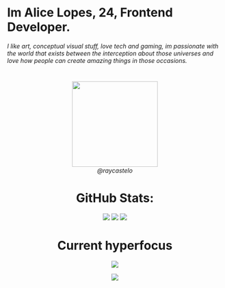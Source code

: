 <h1> Im Alice Lopes, 24, Frontend Developer. </h1>
<i>I like art, conceptual visual stuff, love tech and gaming, im passionate with the world that exists between the interception about those universes and love how people can create amazing things in those occasions.</i>

###

<br clear="both">

<div align="center">
  <img height="200" src="https://i.ibb.co/YB0Zqc9/042d3853-8e9b-4c4e-8971-36285c83c9e2-1.jpg"  />
</div>
<div align="center"><i>@raycastelo</i></p>

###
# GitHub Stats:
![](https://github-readme-stats.vercel.app/api?username=alicelopes47&theme=graywhite&hide_border=true&include_all_commits=false&count_private=false)
![](https://github-readme-stats.vercel.app/api/top-langs/?username=alicelopes47&theme=graywhite&hide_border=true&include_all_commits=true&count_private=false&layout=compact)
![](https://github-readme-streak-stats.herokuapp.com/?user=alicelopes47&theme=graywhite&hide_border=true)
###
# Current hyperfocus
![](https://github-contributor-stats.vercel.app/api?username=alicelopes47&limit=5&theme=chalk&combine_all_yearly_contributions=true)

[![](https://visitcount.itsvg.in/api?id=alicelopes47&icon=0&color=0)](https://visitcount.itsvg.in)

<!-- Proudly created with GPRM ( https://gprm.itsvg.in ) -->
